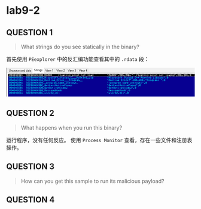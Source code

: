 # lab9-2

## QUESTION 1

> What strings do you see statically in the binary?

首先使用 `PEexplorer` 中的反汇编功能查看其中的 `.rdata` 段：

![02.exe.PEexplorer.String.png](../../../.gitbook/assets/02.exe.PEexplorer.String.png)

## QUESTION 2

> What happens when you run this binary?

运行程序，没有任何反应。 使用 `Process Monitor` 查看，存在一些文件和注册表操作。

## QUESTION 3

> How can you get this sample to run its malicious payload?

## QUESTION 4
